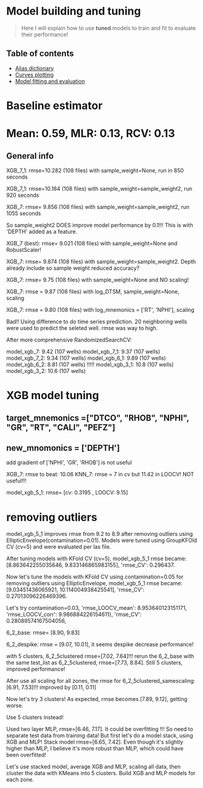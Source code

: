 # Model building and tuning
> Here I will explain how to use **tuned** models to train and fit to evaluate their performance!

## Table of contents
* [Alias dictionary](#general-info)
* [Curves plotting](#baseline-model)
* [Model fitting and evaluation](#technologies)

# Baseline estimator
# Mean: 0.59, MLR: 0.13, RCV: 0.13

## General info

XGB_7_1: rmse=10.282 (108 files) with sample_weight=None, run in 850 seconds

XGB_7_1: rmse=10.184 (108 files) with sample_weight=sample_weight2, run 920 seconds

XGB_7:   rmse= 9.856 (108 files) with sample_weight=sample_weight2, run 1055 seconds

So sample_weight2 DOES improve model performance by 0.1!!! This is with 'DEPTH' added as a feature.

XGB_7 (best):   rmse= 9.021 (108 files) with sample_weight=None and RobustScaler!

XGB_7:   rmse= 9.874 (108 files) with sample_weight=sample_weight2. Depth already include so sample weight reduced accuracy? 

XGB_7:   rmse= 9.75 (108 files) with sample_weight=None and NO scaling!

XGB_7: rmse = 9.87 (108 files) with log_DTSM, sample_weight=None, scaling

XGB_7: rmse = 9.80 (108 files) with log_mnemonics = ['RT', 'NPHI'], scaling

 Bad!! Using difference to do time series prediction. 20 neighboring wells were used to predict the seleted well. rmse was way to high.

After more comprehensive RandomizedSearchCV:

model_xgb_7:   9.42 (107 wells)
model_xgb_7_1: 9.37 (107 wells)
model_xgb_7_2: 9.34 (107 wells)
model_xgb_6_1: 9.89 (107 wells)
model_xgb_6_2: 8.81 (107 wells) !!!!!
model_xgb_3_1: 10.8 (107 wells)
model_xgb_3_2: 10.6 (107 wells)


# XGB model tuning

## target_mnemonics =["DTCO", "RHOB", "NPHI", "GR", "RT", "CALI", "PEFZ"]
## new_mnomonics = ['DEPTH'] 
add gradient of ['NPHI', 'GR', 'RHOB'] is not useful


XGB_7: rmse to beat: 10.06
KNN_7: rmse = 7 in cv but 11.42 in LOOCV! NOT useful!!!

model_xgb_5_1: rmse= [cv: 0.3195 , LOOCV: 9.15]


# removing outliers
model_xgb_5_1 improves rmse from 9.2 to 8.9 after removing outliers using EllipticEnvelope(contamination=0.01). Models were tuned using GroupKFOld CV (cv=5) and were evaluated per las file. 

After tuning models with KFold CV (cv=5), model_xgb_5_1 rmse became: [8.863642255035646, 9.833146865983155], 'rmse_CV': 0.296437.

Now let's tune the models with KFold CV using contamination=0.05 for removing outliers using EllipticEnvelope, model_xgb_5_1 rmse became: 
[9.03451436065921, 10.114004938425541], 'rmse_CV': 0.27013096226469396.

Let's try contamination=0.03, 'rmse_LOOCV_mean': 8.953640123151171, 'rmse_LOOCV_corr': 9.986884226154611}, 'rmse_CV': 0.28089574167504056, 

6_2_base: rmse= [8.90, 9.83]

6_2_despike: rmse = [9.07, 10.01], it seems despike decrease performance!


with 5 clusters, 6_2_5clustered rmse=[7.02, 7.64]!!! 
rerun the 6_2_base with the same test_list as 6_2_5clustered, rmse=[7.73, 8.84].
Still 5 clusters, improved performance!

After use all scaling for all zones, the rmse for 6_2_5clustered_samescaling: [6.91, 7.53]!!! improved by [0.11, 0.11]

Now let's try 3 clusters! As expected, rmse becomes [7.89, 9.12], getting worse. 

Use 5 clusters instead!

Used two layer MLP, rmse=[6.46, 7.17]. It could be overfitting !!! So need to separate test data from training data!
But first let's do a model stack, using XGB and MLP! Stack model rmse=[6.65, 7.42]. Even though it's slightly higher than MLP, I believe it's more robust than MLP, which could have been overfitted!

Let's use stacked model, average XGB and MLP, scaling all data, then cluster the data with KMeans into 5 clusters. Build XGB and MLP models for each zone.

